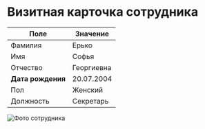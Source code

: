
# Визитная карточка сотрудника

| Поле         | Значение                       |
|------------------|------------------------------------|
| Фамилия      | Ерько                              |
| Имя          | Софья                              |
| Отчество     | Георгиевна                         |
| **Дата рождения**| 20.07.2004                         |
| Пол          | Женский                            |
| Должность    | Секретарь                          |

![Фото сотрудника](https://avatars.mds.yandex.net/i?id=34f57633c955c47b56c68537076e5bfabb4a397b-4577841-images-thumbs&n=13)
